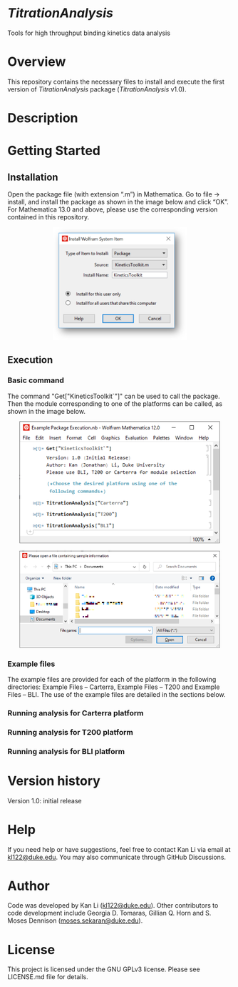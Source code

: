 # <em>TitrationAnalysis</em>
Tools for high throughput binding kinetics data analysis
# Overview
This repository contains the necessary files to install and execute the first version of <em>TitrationAnalysis</em> package (<em>TitrationAnalysis</em> v1.0).
# Description
# Getting Started
## Installation
Open the package file (with extension “.m”) in Mathematica. Go to file → install, and install the package as shown in the image below and click “OK”. For Mathematica 13.0 and above, please use the corresponding version contained in this repository.

<p align="center">
<img src="Graphics for README/Installation illustration 2023May.png" width="300"/>
</p>

## Execution
### Basic command
The command "Get["KineticsToolkit`"]" can be used to call the package. Then the module corresponding to one of the platforms can be called, as shown in the image below.

<p align="center">
<img src="Graphics for README/Package Calling 2023May.PNG" width="450"/>
</p>

<p align="center">
<img src="Graphics for README/Platform Calling 2023May.PNG" width="450"/>
</p>

### Example files
The example files are provided for each of the platform in the following directories: Example Files – Carterra, Example Files – T200 and Example Files – BLI. The use of the example files are detailed in the sections below.
### Running analysis for Carterra platform
### Running analysis for T200 platform
### Running analysis for BLI platform
# Version history
Version 1.0: initial release
# Help
If you need help or have suggestions, feel free to contact Kan Li via email at kl122@duke.edu. You may also communicate through GitHub Discussions.
# Author
Code was developed by Kan Li (kl122@duke.edu).
Other contributors to code development include Georgia D. Tomaras, Gillian Q. Horn and S. Moses Dennison (moses.sekaran@duke.edu).
# License
This project is licensed under the GNU GPLv3 license. Please see LICENSE.md file for details.
